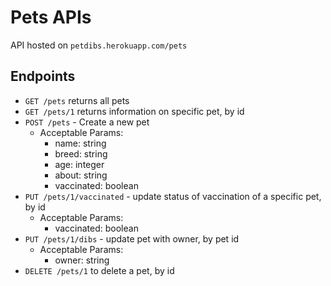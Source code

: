 # Pets APIs

API hosted on `petdibs.herokuapp.com/pets`

## Endpoints
- `GET /pets` returns all pets
- `GET /pets/1` returns information on specific pet, by id
- `POST /pets` - Create a new pet
  - Acceptable Params:
    - name: string
    - breed: string
    - age: integer
    - about: string
    - vaccinated: boolean
- `PUT /pets/1/vaccinated` - update status of vaccination of a specific pet, by id
  - Acceptable Params:
    - vaccinated: boolean
- `PUT /pets/1/dibs` - update pet with owner, by pet id
  - Acceptable Params:
    - owner: string
- `DELETE /pets/1` to delete a pet, by id
